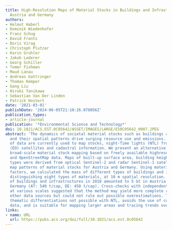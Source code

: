 ```yaml
---
title: High-Resolution Maps of Material Stocks in Buildings and Infrastructures in
  Austria and Germany
authors:
- Helmut Haberl
- Dominik Wiedenhofer
- Franz Schug
- David Frantz
- Doris Virag
- Christoph Plutzar
- Karin Gruhler
- Jakob Lederer
- Georg Schiller
- Tomer Fishman
- Maud Lanau
- Andreas Gattringer
- Thomas Kemper
- Gang Liu
- Hiroki Tanikawa
- Sebastian Van Der Linden
- Patrick Hostert
date: '2021-03-01'
publishDate: '2024-06-05T21:10:26.078056Z'
publication_types:
- article-journal
publication: '*Environmental Science and Technology*'
doi: 10.1021/ACS.EST.0C05642/ASSET/IMAGES/LARGE/ES0C05642_0007.JPEG
abstract: 'The dynamics of societal material stocks such as buildings and infrastructures
  and their spatial patterns drive surging resource use and emissions. Two main types
  of data are currently used to map stocks, night-Time lights (NTL) from Earth-observing
  (EO) satellites and cadastral information. We present an alternative approach for
  broad-scale material stock mapping based on freely available highresolution EO imagery
  and OpenStreetMap data. Maps of built-up surface area, building height, and building
  types were derived from optical Sentinel-2 and radar Sentinel-1 satellite data to
  map patterns of material stocks for Austria and Germany. Using material intensity
  factors, we calculated the mass of different types of buildings and infrastructures,
  distinguishing eight types of materials, at 10 m spatial resolution. The total mass
  of buildings and infrastructures in 2018 amounted to 5 Gt in Austria and 38 Gt in
  Germany (AT: 540 t/cap, DE: 450 t/cap). Cross-checks with independent data sources
  at various scales suggested that the method may yield more complete results than
  other data sources but could not rule out possible overestimations. The method yields
  thematic differentiations not possible with NTL, avoids the use of costly cadastral
  data, and is suitable for mapping larger areas and tracing trends over time.'
links:
- name: URL
  url: https://pubs.acs.org/doi/full/10.1021/acs.est.0c05642
---
```

